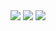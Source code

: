  <picture>
<source 
  srcset="https://github-readme-stats.vercel.app/api?username=Emiyaaaaa&icon_color=20A9A0&show_icons=true&theme=transparent&hide_border=true&title_color=00ADA2&text_color=E6EDF3&include_all_commits=true&hide_rank=true"
  media="(prefers-color-scheme: dark)"
/>
<source
  srcset="https://github-readme-stats.vercel.app/api?username=Emiyaaaaa&icon_color=20A9A0&show_icons=true&theme=transparent&hide_border=true&title_color=00ADA2&text_color=24292F&include_all_commits=true&hide_rank=true"
  media="(prefers-color-scheme: light), (prefers-color-scheme: no-preference)"
/>
<img src="https://github-readme-stats.vercel.app/api?username=Emiyaaaaa&icon_color=20A9A0&show_icons=true&theme=transparent&hide_border=true&title_color=00ADA2&text_color=E6EDF3&include_all_commits=true&hide_rank=true" />
</picture><picture>
<source 
  srcset="https://github-readme-stats.vercel.app/api/top-langs?username=Emiyaaaaa&theme=transparent&hide_border=true&title_color=00ADA2&text_color=E6EDF3&langs_count=8&layout=compact"
  media="(prefers-color-scheme: dark)"
/>
<source
  srcset="https://github-readme-stats.vercel.app/api/top-langs?username=Emiyaaaaa&theme=transparent&hide_border=true&title_color=00ADA2&text_color=24292F&langs_count=8&layout=compact"
  media="(prefers-color-scheme: light), (prefers-color-scheme: no-preference)"
/>
<img src="https://github-readme-stats.vercel.app/api/top-langs?username=Emiyaaaaa&theme=transparent&hide_border=true&title_color=00ADA2&text_color=E6EDF3&langs_count=8" />
</picture>


<picture>
<source 
  srcset="https://github-readme-stats.vercel.app/api/wakatime?username=Emiyaaaaa&theme=transparent&hide_border=true&title_color=00ADA2&text_color=E6EDF3&langs_count=5"
  media="(prefers-color-scheme: dark)"
/>
<source
  srcset="https://github-readme-stats.vercel.app/api/wakatime?username=Emiyaaaaa&theme=transparent&hide_border=true&title_color=00ADA2&text_color=24292F&langs_count=5"
  media="(prefers-color-scheme: light), (prefers-color-scheme: no-preference)"
/>
<img src="https://github-readme-stats.vercel.app/api/wakatime?username=Emiyaaaaa&theme=transparent&hide_border=true&title_color=00ADA2&text_color=E6EDF3&langs_count=5" />
</picture>
